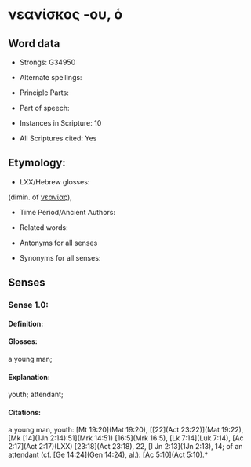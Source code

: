 # νεανίσκος -ου, ὁ

<!-- Status: S2=NeedsEdits -->
<!-- Lexica used for edits:   -->

## Word data

* Strongs: G34950

* Alternate spellings:



* Principle Parts: 


* Part of speech: 


* Instances in Scripture: 10

* All Scriptures cited: Yes

## Etymology: 


* LXX/Hebrew glosses: 

(dimin. of [νεανίας]()),

* Time Period/Ancient Authors: 


* Related words: 

* Antonyms for all senses

* Synonyms for all senses: 


## Senses 


### Sense  1.0: 

#### Definition: 

#### Glosses: 

a young man; 

#### Explanation: 

youth; 
attendant; 

#### Citations: 

a young man, youth: [Mt 19:20](Mat 19:20), [[22](Act 23:22)](Mat 19:22), [Mk [14](1Jn 2:14):51](Mrk 14:51) [16:5](Mrk 16:5), [Lk 7:14](Luk 7:14), [Ac 2:17](Act 2:17)(LXX) [23:18](Act 23:18), 22, [I Jn 2:13](1Jn 2:13), 14; of an attendant (cf. [Ge 14:24](Gen 14:24), al.): [Ac 5:10](Act 5:10).†
